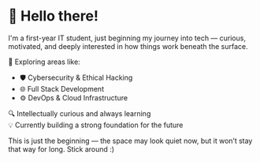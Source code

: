 # 👋 Hello there!

I'm a first-year IT student, just beginning my journey into tech — curious, motivated, and deeply interested in how things work beneath the surface.

🚀 Exploring areas like:
- 🛡️ Cybersecurity & Ethical Hacking  
- 🌐 Full Stack Development  
- ⚙️ DevOps & Cloud Infrastructure  

🔍 Intellectually curious and always learning  
💡 Currently building a strong foundation for the future

This is just the beginning — the space may look quiet now, but it won’t stay that way for long. Stick around :)
